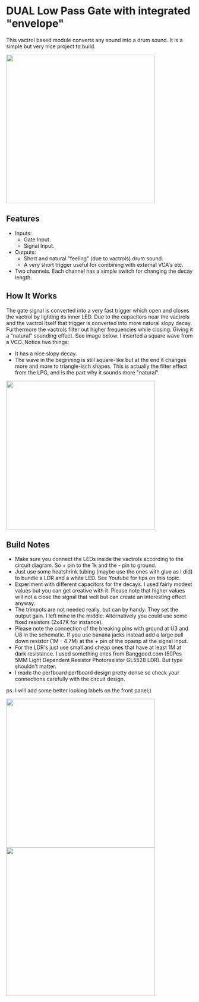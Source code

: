 # DUAL Low Pass Gate with integrated "envelope"
This vactrol based module converts any sound into a drum sound. It is a simple but very nice project to build.

<img src="https://raw.githubusercontent.com/PierreIsCoding/sdiy/main/LPG/images/20210906_212035.jpg" height="400" />

## Features
- Inputs:
  - Gate Input.
  - Signal Input.
- Outputs:
  - Short and natural "feeling" (due to vactrols) drum sound.
  - A very short trigger useful for combining with external VCA's etc.
- Two channels. Each channel has a simple switch for changing the decay length.


## How It Works
The gate signal is converted into a very fast trigger which open and closes the vactrol by lighting its inner LED. Due to the capacitors near the vactrols and the vactrol itself that trigger is converted into more natural slopy decay. Furthermore the vactrols filter out higher frequencies while closing. Giving it a "natural" sounding effect. See image below. I inserted a square wave from a VCO. Notice two things:

- It has a nice slopy decay.
- The wave in the beginning is still square-like but at the end it changes more and more to triangle-isch shapes. This is actually the filter effect from the LPG, and is the part why it sounds more "natural".

<img src="https://raw.githubusercontent.com/PierreIsCoding/sdiy/main/LPG/images/20210907_183115.jpg" height="400" />




## Build Notes
- Make sure you connect the LEDs inside the vactrols according to the circuit diagram. So + pin to the 1k and the - pin to ground.
- Just use some heatshrink tubing (maybe use the ones with glue as I did) to bundle a LDR and a white LED. See Youtube for tips on this topic.
- Experiment with different capacitors for the decays. I used fairly modest values but you can get creative with it. Please note that higher values will not a close the signal that well but can create an interesting effect anyway.
- The trimpots are not needed really, but can by handy. They set the output gain. I left mine in the middle. Alternatively you could use some fixed resistors (2x47K for instance).
- Please note the connection of the breaking pins with ground at U3 and U8 in the schematic. If you use banana jacks instead add a large pull down resistor (1M - 4.7M) at the + pin of the opamp at the signal input.
- For the LDR's just use small and cheap ones that have at least 1M at dark resistance. I used something ones from Banggood.com (50Pcs 5MM Light Dependent Resistor Photoresistor GL5528 LDR). But type shouldn't matter.
- I made the perfboard perfboard design pretty dense so check your connections carefully with the circuit design.

ps. I will add some better looking labels on the front panel;)

<img src="https://raw.githubusercontent.com/PierreIsCoding/sdiy/main/LPG/images/front.jpg" height="400" />
<img src="https://raw.githubusercontent.com/PierreIsCoding/sdiy/main/LPG/images/20210906_211956.jpg" height="400" />



